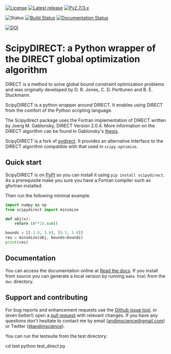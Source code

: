 [![License](https://img.shields.io/pypi/l/scipydirect.svg)](https://github.com/andim/scipydirect/blob/master/LICENSE)
[![Latest release](https://img.shields.io/pypi/v/scipydirect.svg)](https://pypi.python.org/pypi/scipydirect)
[![Py2.7/3.x](https://img.shields.io/pypi/pyversions/scipydirect.svg)](https://pypi.python.org/pypi/scipydirect)

![Status](https://img.shields.io/pypi/status/scipydirect.svg)
[![Build Status](https://travis-ci.org/andim/scipydirect.svg?branch=master)](https://travis-ci.org/andim/scipydirect)
[![Documentation Status](https://readthedocs.org/projects/scipydirect/badge/?version=latest)](https://scipydirect.readthedocs.io/en/latest/?badge=latest)

[![DOI](https://zenodo.org/badge/54575756.svg)](https://zenodo.org/badge/latestdoi/54575756)

# ScipyDIRECT: a Python wrapper of the DIRECT global optimization algorithm

DIRECT is a method to solve global bound constraint optimization problems and
was originally developed by D. R. Jones, C. D. Perttunen and B. E. Stuckmann.

ScipyDIRECT is a python wrapper around DIRECT. It enables using DIRECT from the
comfort of the Python scripting language.

The Scipydirect package uses the Fortran implementation of DIRECT written by Joerg M. Gablonsky, DIRECT Version 2.0.4. More information on the DIRECT
algorithm can be found in Gablonsky's [thesis](http://repository.lib.ncsu.edu/ir/bitstream/1840.16/3920/1/etd.pdf).

ScipyDIRECT is a fork of [pydirect](https://bitbucket.org/amitibo/pydirect). It provides an alternative interface to the DIRECT algorithm compatible with that used in `scipy.optimize`.

## Quick start

ScipyDIRECT is on [PyPI](https://pypi.python.org/pypi/scipydirect/) so you can install it using `pip install scipydirect`.
As a prerequisite make you sure you have a Fortran compiler such as gfortran installed.

Then run the following minimal example.

```python
import numpy as np
from scipydirect import minimize

def obj(x):
    return (x**2).sum()

bounds = [[-3.0, 3.0], [0.5, 5.0]]
res = minimize(obj, bounds=bounds)
print(res)
```

## Documentation
You can access the documentation online at [Read the docs](http://scipydirect.readthedocs.io/en/latest/). If you install from source you can generate a local version by running `make html` from the `doc` directory.

## Support and contributing

For bug reports and enhancement requests use the [Github issue tool](http://github.com/andim/scipydirect/issues/new), or (even better!) open a [pull request](http://github.com/andim/scipydirect/pulls) with relevant changes. If you have any questions don't hesitate to contact me by email (andimscience@gmail.com) or Twitter ([@andimscience](http://twitter.com/andimscience)).

You can run the testsuite from the test directory: 

   cd test
   python test_direct.py
